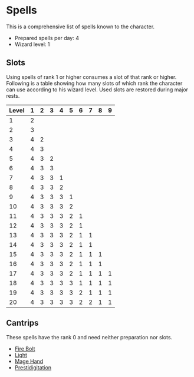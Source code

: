 # Spells

This is a comprehensive list of spells known to the character.

* Prepared spells per day: 4
* Wizard level: 1

## Slots

Using spells of rank 1 or higher consumes a slot of that rank or higher.
Following is a table showing how many slots of which rank the character can use according to his wizard level.
Used slots are restored during major rests.

| Level  | 1   | 2   | 3   | 4   | 5   | 6   | 7   | 8   | 9   |
| ------ | --- | --- | --- | --- | --- | --- | --- | --- | --- |
|  1     | 2   |     |     |     |     |     |     |     |     |
|  2     | 3   |     |     |     |     |     |     |     |     |
|  3     | 4   | 2   |     |     |     |     |     |     |     |
|  4     | 4   | 3   |     |     |     |     |     |     |     |
|  5     | 4   | 3   | 2   |     |     |     |     |     |     |
|  6     | 4   | 3   | 3   |     |     |     |     |     |     |
|  7     | 4   | 3   | 3   | 1   |     |     |     |     |     |
|  8     | 4   | 3   | 3   | 2   |     |     |     |     |     |
|  9     | 4   | 3   | 3   | 3   | 1   |     |     |     |     |
| 10     | 4   | 3   | 3   | 3   | 2   |     |     |     |     |
| 11     | 4   | 3   | 3   | 3   | 2   | 1   |     |     |     |
| 12     | 4   | 3   | 3   | 3   | 2   | 1   |     |     |     |
| 13     | 4   | 3   | 3   | 3   | 2   | 1   | 1   |     |     |
| 14     | 4   | 3   | 3   | 3   | 2   | 1   | 1   |     |     |
| 15     | 4   | 3   | 3   | 3   | 2   | 1   | 1   | 1   |     |
| 16     | 4   | 3   | 3   | 3   | 2   | 1   | 1   | 1   |     |
| 17     | 4   | 3   | 3   | 3   | 2   | 1   | 1   | 1   | 1   |
| 18     | 4   | 3   | 3   | 3   | 3   | 1   | 1   | 1   | 1   |
| 19     | 4   | 3   | 3   | 3   | 3   | 2   | 1   | 1   | 1   |
| 20     | 4   | 3   | 3   | 3   | 3   | 2   | 2   | 1   | 1   |

## Cantrips

These spells have the rank 0 and need neither preparation nor slots.

* [Fire Bolt](fire-bolt)
* [Light](light)
* [Mage Hand](mage-hand)
* [Prestidigitation](prestidigitation)

